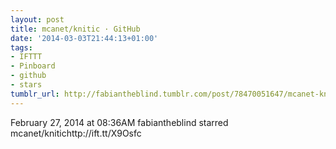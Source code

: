 ```yaml
---
layout: post
title: mcanet/knitic · GitHub
date: '2014-03-03T21:44:13+01:00'
tags:
- IFTTT
- Pinboard
- github
- stars
tumblr_url: http://fabiantheblind.tumblr.com/post/78470051647/mcanet-knitic-github
---
```

February 27, 2014 at 08:36AM
fabiantheblind starred mcanet/knitichttp://ift.tt/X9Osfc
